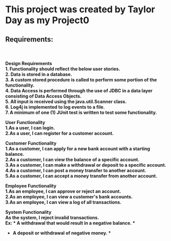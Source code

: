 <h1>This project was created by Taylor Day as my Project0</h1>
<h2>Requirements:</h2>
</br>

<h4> Design Requirements</br>
1. Functionality should reflect the below user stories. </br>
2. Data is stored in a database. </br>
3. A custom stored procedure is called to perform some portion of the functionality. </br>
4. Data Access is performed through the use of JDBC in a data layer consisting of Data Access Objects. </br>
5. All input is received using the java.util.Scanner class. </br>
6. Log4j is implemented to log events to a file. </br>
7. A minimum of one (1) JUnit test is written to test some functionality. </br>

User Functionality</br>
1.As a user, I can login.</br>
2.As a user, I can register for a customer account.</br>

Customer Functionality</br>
1.As a customer, I can apply for a new bank account with a starting balance.</br>
2.As a customer, I can view the balance of a specific account.</br>
3.As a customer, I can make a withdrawal or deposit to a specific account.</br>
4.As a customer, I can post a money transfer to another account.</br>
5.As a customer, I can accept a money transfer from another account.</br>

Employee Functionality</br>
1.As an employee, I can approve or reject an account.</br>
2.As an employee, I can view a customer's bank accounts.</br>
3.As an employee, I can view a log of all transactions.</br>

System Functionality</br>
As the system, I reject invalid transactions. </br>
Ex: * A withdrawal that would result in a negative balance. *
* A deposit or withdrawal of negative money. *
</h4>
